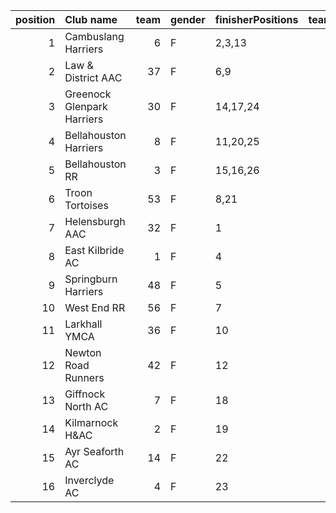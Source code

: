 |   position | Club name                  |   team | gender   | finisherPositions   |   teamPoints |   penaltyPoints |   totalPoints |   totalFinishers | Website                                    |
|-----------:|:---------------------------|-------:|:---------|:--------------------|-------------:|----------------:|--------------:|-----------------:|:-------------------------------------------|
|          1 | Cambuslang Harriers        |      6 | F        | 2,3,13              |           18 |               0 |            18 |                3 | https://cambuslangharriers.org/            |
|          2 | Law & District AAC         |     37 | F        | 6,9                 |           15 |              38 |            53 |                2 | http://www.lawaac.co.uk/                   |
|          3 | Greenock Glenpark Harriers |     30 | F        | 14,17,24            |           55 |               0 |            55 |                5 | https://greenockglenparkharriers.com/      |
|          4 | Bellahouston Harriers      |      8 | F        | 11,20,25            |           56 |               0 |            56 |                3 | http://www.bellahoustonharriers.co.uk/     |
|          5 | Bellahouston RR            |      3 | F        | 15,16,26            |           57 |               0 |            57 |                3 | https://www.bellahoustonroadrunners.co.uk/ |
|          6 | Troon Tortoises            |     53 | F        | 8,21                |           29 |              38 |            67 |                2 | http://troontortoises.co.uk                |
|          7 | Helensburgh AAC            |     32 | F        | 1                   |            1 |              76 |            77 |                1 | https://www.helensburghaac.com/            |
|          8 | East Kilbride AC           |      1 | F        | 4                   |            4 |              76 |            80 |                1 | http://www.ekac.org.uk/                    |
|          9 | Springburn Harriers        |     48 | F        | 5                   |            5 |              76 |            81 |                1 | https://www.springburnharriers.co.uk/      |
|         10 | West End RR                |     56 | F        | 7                   |            7 |              76 |            83 |                1 | https://www.westendroadrunners.co.uk/      |
|         11 | Larkhall YMCA              |     36 | F        | 10                  |           10 |              76 |            86 |                1 | https://www.larkhallymcaharriers.org       |
|         12 | Newton Road Runners        |     42 | F        | 12                  |           12 |              76 |            88 |                1 | https://www.newton-roadrunners.com/        |
|         13 | Giffnock North AC          |      7 | F        | 18                  |           18 |              76 |            94 |                1 | https://www.giffnocknorth.co.uk/           |
|         14 | Kilmarnock H&AC            |      2 | F        | 19                  |           19 |              76 |            95 |                1 | http://www.kilmarnockharriers.com/         |
|         15 | Ayr Seaforth AC            |     14 | F        | 22                  |           22 |              76 |            98 |                1 | https://www.ayrseaforth.co.uk/             |
|         16 | Inverclyde AC              |      4 | F        | 23                  |           23 |              76 |            99 |                1 | https://www.inverclydeac.org/              |